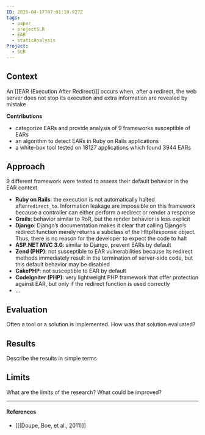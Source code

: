 ```yaml
---
ID: 2025-04-17T07:01:10.927Z
tags:
  - paper
  - projectSLR
  - EAR
  - staticAnalysis
Project:
  - SLR
---
```

## Context

An [[EAR (Execution After Redirect)]] occurs when, after a redirect, the web server does not stop its execution and extra information are revealed by mistake

**Contributions**
- categorize EARs and provide analysis of 9 frameworks susceptible of EARs
- an algorithm to detect EARs in Ruby on Rails applications
- a white-box tool tested on 18127 applications which found 3944 EARs

## Approach

9 different framework were tested to assess their default behavior in the EAR context
- **Ruby on Rails**: the execution is not automatically halted after`redirect_to`. Information leakage are impossible on this framework because a controller can either perform a redirect or render a response
- **Grails**: behavior similar to RoR, but the render behavior is less explicit
- **Django**: Django’s documentation makes it clear that calling Django’s redirect function merely returns a subclass of the HttpResponse object. Thus, there is no reason for the developer to expect the code to halt
- **ASP.NET MVC 3.0**:  similar to Django, prevent EARs by default
- **Zend (PHP)**: not susceptible to EAR vulnerabilities because its redirect methods immediately result in the termination of server-side code, but this default behavior may be disabled
- **CakePHP**: not susceptible to EAR by default
- **CodeIgniter (PHP)**: very lightweight PHP framework that offer protection against EAR, but only if the redirect function is used correctly
- ...

## Evaluation

Often a tool or a solution is implemented. How was that solution evaluated?

## Results

Describe the results in simple terms

## Limits

What are the limits of the research? What could be improved?

---
#### References
- [[(Doupe, Boe, et al., 2011)]]
